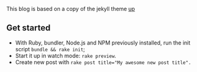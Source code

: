 This blog is based on a copy of the jekyll theme [up](https://github.com/caarlos0/up)

Get started
-----------
- With Ruby, bundler, Node.js and NPM previously installed, run the init script `bundle && rake init`;
- Start it up in watch mode: `rake preview`.
- Create new post with `rake post title="My awesome new post title".`
